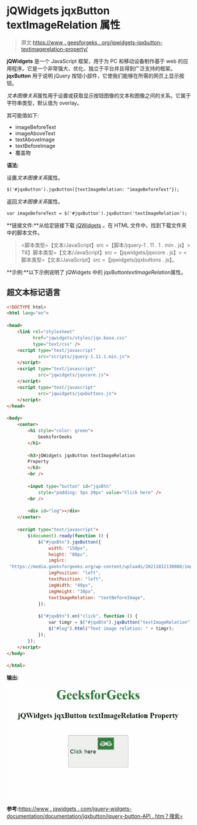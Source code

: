 # jQWidgets jqxButton textImageRelation 属性

> 原文:[https://www . geesforgeks . org/jqwidgets-jqxbutton-textimagerelation-property/](https://www.geeksforgeeks.org/jqwidgets-jqxbutton-textimagerelation-property/)

**jQWidgets** 是一个 JavaScript 框架，用于为 PC 和移动设备制作基于 web 的应用程序。它是一个非常强大、优化、独立于平台并且得到广泛支持的框架。 **jqxButton** 用于说明 jQuery 按钮小部件，它使我们能够在所需的网页上显示按钮。

*文本图像关系*属性用于设置或获取显示按钮图像的文本和图像之间的关系。它属于字符串类型，默认值为 overlay。

其可能值如下:

*   imageBeforeText
*   imageAboveText
*   textAboveImage
*   textBeforeImage
*   覆盖物

**语法:**

设置*文本图像关系*属性。

```html
$('#jqxButton').jqxButton({textImageRelation: "imageBeforeText"}); 
```

返回*文本图像关系*属性。

```html
var imageBeforeText = $('#jqxButton').jqxButton('textImageRelation');
```

**链接文件:**从给定链接下载 [jQWidgets](https://www.jqwidgets.com/download/) 。在 HTML 文件中，找到下载文件夹中的脚本文件。

> <link rel="”stylesheet”" href="”jqwidgets/styles/jqx.base.css”" type="”text/css”">
> <脚本类型=【文本/JavaScript】src =【脚本/jquery-1 . 11 . 1 . min . js】></脚本>
> T8】脚本类型=【文本/JavaScript】src =【jqwidgets/jqxcore . js】></脚本>
> <脚本类型=【文本/JavaScript】src =【jqwidgets/jqxbuttons . js】。

**示例:**以下示例说明了 jQWidgets 中的 jqxButton*textImageRelation*属性。

## 超文本标记语言

```html
<!DOCTYPE html>
<html lang="en">

<head>
    <link rel="stylesheet"
          href="jqwidgets/styles/jqx.base.css" 
          type="text/css" />
    <script type="text/javascript" 
            src="scripts/jquery-1.11.1.min.js">
    </script>
    <script type="text/javascript" 
            src="jqwidgets/jqxcore.js">
    </script>
    <script type="text/javascript" 
            src="jqwidgets/jqxbuttons.js">
    </script>
</head>

<body>
    <center>
        <h1 style="color: green">
            GeeksforGeeks
        </h1>

        <h3>jQWidgets jqxButton textImageRelation
        Property
        </h3>
        <br />

        <input type="button" id="jqxBtn" 
            style="padding: 5px 20px" value="Click here" />
        <br />

        <div id="log"></div>
    </center>

    <script type="text/javascript">
        $(document).ready(function () {
            $("#jqxBtn").jqxButton({
                width: "150px",
                height: "80px",
                imgSrc: 
 "https://media.geeksforgeeks.org/wp-content/uploads/20211012130808/imgsr-200x200.png",
                imgPosition: "left",
                textPosition: "left",
                imgWidth: "40px",
                imgHeight: "30px",
                textImageRelation: "textBeforeImage",
            });

            $("#jqxBtn").on("click", function () {
                var timgr = $("#jqxBtn").jqxButton("textImageRelation");
                $("#log").html("Text image relation: " + timgr);
            });
        });
    </script>
</body>

</html>
```

**输出:**

![](img/524832e35ca0e2c74a15e49a4e2fedb9.png)

**参考:**[https://www . jqwidgets . com/jquery-widgets-documentation/documentation/jqxbutton/jquery-button-API . htm？搜索=](https://www.jqwidgets.com/jquery-widgets-documentation/documentation/jqxbutton/jquery-button-api.htm?search=)